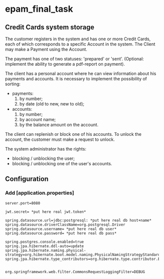 # epam_final_task
## Credit Cards system storage


The customer registers in the system and has one or more Credit Cards, each of which corresponds to a specific Account in the system. 
The Client may make a Payment using the Account.

The payment has one of two statuses: 'prepared' or 'sent'. (Optional: implement the ability to generate a pdf-report on payment).

The client has a personal account where he can view information about his payments and accounts. 
It is necessary to implement the possibility of sorting: 
- payments: 
  1. by number; 
  2. by date (old to new, new to old); 
- accounts: 
  1. by number; 
  2. by account name; 
  3. by the balance amount on the account. 

The client can replenish or block one of his accounts. 
To unlock the account, the customer must make a request to unlock.

The system administrator has the rights:
- blocking / unblocking the user; 
- blocking / unblocking one of the user's accounts.


## Configuration
### Add [application.properties]
```
server.port=8080

jwt.secret= *put here real jwt.token*

spring.datasource.url=jdbc:postgresql: *put here real db host+name*
spring.datasource.driverClassName=org.postgresql.Driver
spring.datasource.username= *put here real db user*
spring.datasource.password= *put here real db pass*

spring.postgres.console.enabled=true
spring.jpa.hibernate.ddl-auto=update
spring.jpa.hibernate.naming.physical-strategy=org.hibernate.boot.model.naming.PhysicalNamingStrategyStandardImpl
spring.jpa.hibernate.type_contributors=org.hibernate.type.contributor.BasicTypeContributor


org.springframework.web.filter.CommonsRequestLoggingFilter=DEBUG
```
